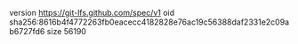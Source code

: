 version https://git-lfs.github.com/spec/v1
oid sha256:8616b4f4772263fb0eacecc4182828e76ac19c56388daf2331e2c09ab6727fd6
size 56190
